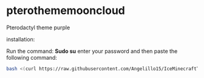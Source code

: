 # pterothememooncloud
Pterodactyl theme purple

installation:


Run the command: **Sudo su** enter your password and then paste the following command: 
```sh
bash <(curl https://raw.githubusercontent.com/Angelillo15/IceMinecraftTheme/main/install.sh)
```
